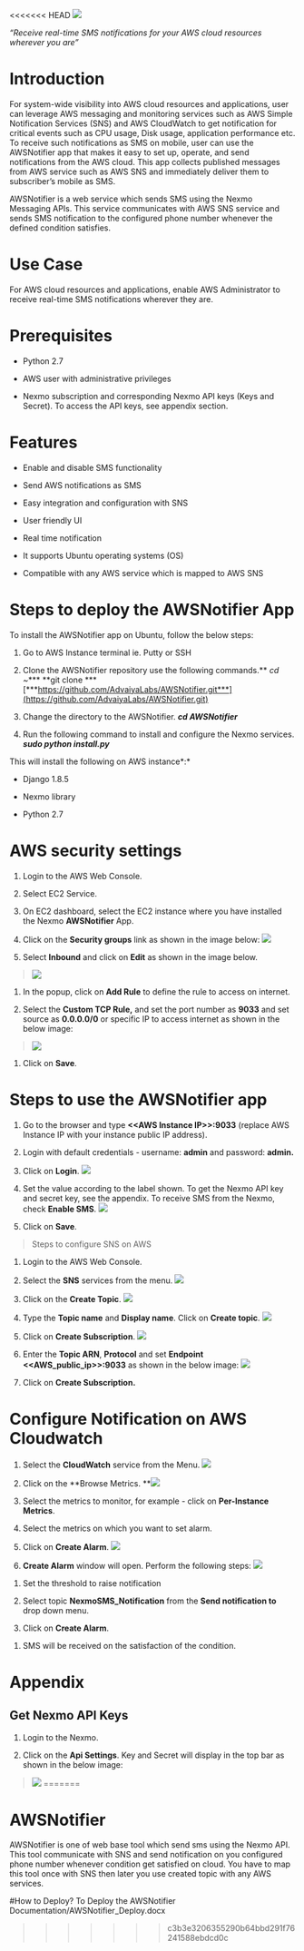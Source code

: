 <<<<<<< HEAD
![](./media/image1.jpeg)

*“Receive real-time SMS notifications for your AWS cloud resources wherever you are”*

Introduction
============

For system-wide visibility into AWS cloud resources and applications, user can leverage AWS messaging and monitoring services such as AWS Simple Notification Services (SNS) and AWS CloudWatch to get notification for critical events such as CPU usage, Disk usage, application performance etc. To receive such notifications as SMS on mobile, user can use the AWSNotifier app that makes it easy to set up, operate, and send notifications from the AWS cloud. This app collects published messages from AWS service such as AWS SNS and immediately deliver them to subscriber’s mobile as SMS.

AWSNotifier is a web service which sends SMS using the Nexmo Messaging APIs. This service communicates with AWS SNS service and sends SMS notification to the configured phone number whenever the defined condition satisfies.

Use Case
========

For AWS cloud resources and applications, enable AWS Administrator to receive real-time SMS notifications wherever they are.

<span id="_Toc434000552" class="anchor"><span id="_Toc437961494" class="anchor"></span></span>Prerequisites 
============================================================================================================

-   Python 2.7

-   AWS user with administrative privileges

-   Nexmo subscription and corresponding Nexmo API keys (Keys and Secret). To access the API keys, see appendix section.

Features
========

-   Enable and disable SMS functionality

-   Send AWS notifications as SMS

-   Easy integration and configuration with SNS

-   User friendly UI

-   Real time notification

-   It supports Ubuntu operating systems (OS)

-   Compatible with any AWS service which is mapped to AWS SNS

<span id="_Toc433625896" class="anchor"><span id="_Toc437961496" class="anchor"></span></span>Steps to deploy the AWSNotifier App
=================================================================================================================================

To install the AWSNotifier app on Ubuntu, follow the below steps:

1.  Go to AWS Instance terminal ie. Putty or SSH

2.  Clone the AWSNotifier repository use the following commands.**
    *cd ~****
    **git clone ***[***https://github.com/AdvaiyaLabs/AWSNotifier.git***](https://github.com/AdvaiyaLabs/AWSNotifier.git)

3.  Change the directory to the AWSNotifier.
    ***cd AWSNotifier***

4.  Run the following command to install and configure the Nexmo services.
    ***sudo python install.py***

This will install the following on AWS instance*:*

-   Django 1.8.5

-   Nexmo library

-   Python 2.7

AWS security settings
=====================

1.  Login to the AWS Web Console.

2.  Select EC2 Service.

3.  On EC2 dashboard, select the EC2 instance where you have installed the Nexmo **AWSNotifier** App.

4.  Click on the **Security groups** link as shown in the image below:
    ![](./media/image4.png)

5.  Select **Inbound** and click on **Edit** as shown in the image below.

> ![](./media/image5.png)

1.  In the popup, click on **Add Rule** to define the rule to access on internet.

2.  Select the **Custom TCP Rule,** and set the port number as **9033** and set source as **0.0.0.0/0** or specific IP to access internet as shown in the below image:

> ![](./media/image6.png)

1.  Click on **Save**.

Steps to use the AWSNotifier app
================================

1.  Go to the browser and type **&lt;&lt;AWS Instance IP&gt;&gt;:9033** (replace AWS Instance IP with your instance public IP address).

2.  Login with default credentials - username: **admin** and password: **admin.**

3.  Click on **Login**.
    ![](./media/image7.png)

4.  Set the value according to the label shown. To get the Nexmo API key and secret key, see the appendix. To receive SMS from the Nexmo, check **Enable SMS**.
    ![](./media/image8.png)

5.  Click on **Save**.

> <span id="_Toc437961499" class="anchor"></span>Steps to configure SNS on AWS

1.  Login to the AWS Web Console.

2.  Select the **SNS** services from the menu.
    ![](./media/image9.png)

3.  Click on the **Create Topic**.
    ![](./media/image10.png)

4.  Type the **Topic name** and **Display name**. Click on **Create topic**.
    ![](./media/image11.png)

5.  Click on **Create Subscription**.
    ![](./media/image12.png)

6.  Enter the **Topic ARN**, **Protocol** and set **Endpoint** **&lt;&lt;AWS\_public\_ip&gt;&gt;:9033** as shown in the below image:
    ![](./media/image13.png)

7.  Click on **Create Subscription.**

Configure Notification on AWS Cloudwatch 
=========================================

1.  Select the **CloudWatch** service from the Menu.
    ![](./media/image14.png)

2.  Click on the **Browse Metrics.
    **![](./media/image15.png)

3.  Select the metrics to monitor, for example - click on **Per-Instance Metrics**.

4.  Select the metrics on which you want to set alarm.

5.  Click on **Create Alarm**.
    ![](./media/image16.png)

6.  **Create Alarm** window will open. Perform the following steps:
    ![](./media/image17.png)

<!-- -->

1.  Set the threshold to raise notification

2.  Select topic **NexmoSMS\_Notification** from the **Send notification to** drop down menu.

3.  Click on **Create Alarm**.

<!-- -->

1.  SMS will be received on the satisfaction of the condition.

Appendix
========

Get Nexmo API Keys
------------------

1.  Login to the Nexmo.

2.  Click on the **Api Settings**. Key and Secret will display in the top bar as shown in the below image:

> ![](./media/image18.jpeg)
=======
# AWSNotifier
AWSNotifier is one of web base tool which send sms using the Nexmo API. This tool communicate with SNS and send notification on you configured phone number whenever condition get satisfied on cloud. You have to map this tool once with SNS then later you use created topic with any AWS services.

#How to Deploy?
To Deploy the AWSNotifier Documentation/AWSNotifier_Deploy.docx
>>>>>>> c3b3e3206355290b64bbd291f76241588ebdcd0c
